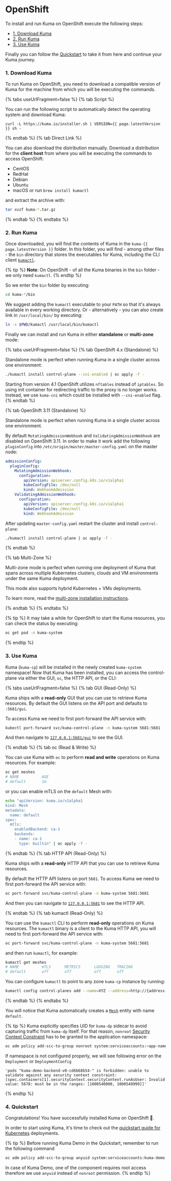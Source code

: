 ---
---
# OpenShift

To install and run Kuma on OpenShift execute the following steps:

* [1. Download Kuma](#_1-download-kuma)
* [2. Run Kuma](#_2-run-kuma)
* [3. Use Kuma](#_3-use-kuma)

Finally you can follow the [Quickstart](#_4-quickstart) to take it from here and continue your Kuma journey.

### 1. Download Kuma

To run Kuma on OpenShift, you need to download a compatible version of Kuma for the machine from which you will be executing the commands.

{% tabs useUrlFragment=false %}
{% tab Script %}

You can run the following script to automatically detect the operating system and download Kuma:

<div class="language-sh">
<pre><code>curl -L https://kuma.io/installer.sh | VERSION={{ page.latestVersion }} sh -</code></pre>
</div>

{% endtab %}
{% tab Direct Link %}

You can also download the distribution manually. Download a distribution for the **client host** from where you will be executing the commands to access OpenShift:

* <a :href="'https://download.konghq.com/mesh-alpine/kuma-' + page.latestVersion + '-centos-amd64.tar.gz'">CentOS</a>
* <a :href="'https://download.konghq.com/mesh-alpine/kuma-' + page.latestVersion + '-rhel-amd64.tar.gz'">RedHat</a>
* <a :href="'https://download.konghq.com/mesh-alpine/kuma-' + page.latestVersion + '-debian-amd64.tar.gz'">Debian</a>
* <a :href="'https://download.konghq.com/mesh-alpine/kuma-' + page.latestVersion + '-ubuntu-amd64.tar.gz'">Ubuntu</a>
* <a :href="'https://download.konghq.com/mesh-alpine/kuma-' + page.latestVersion + '-darwin-amd64.tar.gz'">macOS</a> or run `brew install kumactl`

and extract the archive with:

```sh
tar xvzf kuma-*.tar.gz
```

{% endtab %}
{% endtabs %}

### 2. Run Kuma

Once downloaded, you will find the contents of Kuma in the `kuma-{{ page.latestVersion }}` folder. In this folder, you will find - among other files - the `bin` directory that stores the executables for Kuma, including the CLI client [`kumactl`](../documentation/cli/#kumactl).

{% tip %}
**Note**: On OpenShift - of all the Kuma binaries in the `bin` folder - we only need `kumactl`.
{% endtip %}

So we enter the `bin` folder by executing:

```sh
cd kuma-*/bin
```

We suggest adding the `kumactl` executable to your `PATH` so that it's always available in every working directory. Or - alternatively - you can also create link in `/usr/local/bin/` by executing:

```sh
ln -s $PWD/kumactl /usr/local/bin/kumactl
```

Finally we can install and run Kuma in either **standalone** or **multi-zone** mode:

{% tabs useUrlFragment=false %}
{% tab OpenShift 4.x (Standalone) %}

Standalone mode is perfect when running Kuma in a single cluster across one environment:

```sh
./kumactl install control-plane --cni-enabled | oc apply -f -
```

Starting from version 4.1 OpenShift utilizes `nftables` instead of `iptables`. So using init container for redirecting traffic to the proxy is no longer works. Instead, we use `kuma-cni` which could be installed with `--cni-enabled` flag.
{% endtab %}

{% tab OpenShift 3.11 (Standalone) %}

Standalone mode is perfect when running Kuma in a single cluster across one environment.

By default `MutatingAdmissionWebhook` and `ValidatingAdmissionWebhook` are disabled on OpenShift 3.11.
In order to make it work add the following `pluginConfig` into `/etc/origin/master/master-config.yaml` on the master node:

```yaml
admissionConfig:
  pluginConfig:
    MutatingAdmissionWebhook:
      configuration:
        apiVersion: apiserver.config.k8s.io/v1alpha1
        kubeConfigFile: /dev/null
        kind: WebhookAdmission
    ValidatingAdmissionWebhook:
      configuration:
        apiVersion: apiserver.config.k8s.io/v1alpha1
        kubeConfigFile: /dev/null
        kind: WebhookAdmission
```
After updating `master-config.yaml` restart the cluster and install `control-plane`:
```sh
./kumactl install control-plane | oc apply -f -
```

{% endtab %}

{% tab Multi-Zone %}

Multi-zone mode is perfect when running one deployment of Kuma that spans across multiple Kubernetes clusters, clouds and VM environments under the same Kuma deployment. 

This mode also supports hybrid Kubernetes + VMs deployments.

To learn more, read the [multi-zone installation instructions](../documentation/deployments/).

{% endtab %}
{% endtabs %}

{% tip %}
It may take a while for OpenShift to start the Kuma resources, you can check the status by executing:

```sh
oc get pod -n kuma-system
```
{% endtip %}

### 3. Use Kuma

Kuma (`kuma-cp`) will be installed in the newly created `kuma-system` namespace! Now that Kuma has been installed, you can access the control-plane via either the GUI, `oc`, the HTTP API, or the CLI:

{% tabs useUrlFragment=false %}
{% tab GUI (Read-Only) %}

Kuma ships with a **read-only** GUI that you can use to retrieve Kuma resources. By default the GUI listens on the API port and defaults to `:5681/gui`. 

To access Kuma we need to first port-forward the API service with:

```sh
kubectl port-forward svc/kuma-control-plane -n kuma-system 5681:5681
```

And then navigate to [`127.0.0.1:5681/gui`](http://127.0.0.1:5681/gui) to see the GUI.

{% endtab %}
{% tab oc (Read & Write) %}

You can use Kuma with `oc` to perform **read and write** operations on Kuma resources. For example:

```sh
oc get meshes
# NAME          AGE
# default       1m
```

or you can enable mTLS on the `default` Mesh with:

```sh
echo "apiVersion: kuma.io/v1alpha1
kind: Mesh
metadata:
  name: default
spec:
  mtls:
    enabledBackend: ca-1
    backends:
    - name: ca-1
      type: builtin" | oc apply -f -
```

{% endtab %}
{% tab HTTP API (Read-Only) %}

Kuma ships with a **read-only** HTTP API that you can use to retrieve Kuma resources. 

By default the HTTP API listens on port `5681`. To access Kuma we need to first port-forward the API service with:

```sh
oc port-forward svc/kuma-control-plane -n kuma-system 5681:5681
```

And then you can navigate to [`127.0.0.1:5681`](http://127.0.0.1:5681) to see the HTTP API.

{% endtab %}
{% tab kumactl (Read-Only) %}

You can use the `kumactl` CLI to perform **read-only** operations on Kuma resources. The `kumactl` binary is a client to the Kuma HTTP API, you will need to first port-forward the API service with:

```sh
oc port-forward svc/kuma-control-plane -n kuma-system 5681:5681
```

and then run `kumactl`, for example:

```sh
kumactl get meshes
# NAME          mTLS      METRICS      LOGGING   TRACING
# default       off       off          off       off
```

You can configure `kumactl` to point to any zone `kuma-cp` instance by running:

```sh
kumactl config control-planes add --name=XYZ --address=http://{address-to-kuma}:5681
```
{% endtab %}
{% endtabs %}

You will notice that Kuma automatically creates a [`Mesh`](../../policies/mesh) entity with name `default`.

{% tip %}
Kuma explicitly specifies UID for `kuma-dp` sidecar to avoid capturing traffic from `kuma-dp` itself. For that reason, `nonroot` [Security Context Constraint](https://docs.openshift.com/container-platform/latest/authentication/managing-security-context-constraints.html) has to be granted to the application namespace:
```sh
oc adm policy add-scc-to-group nonroot system:serviceaccounts:<app-namespace>
```

If namespace is not configured properly, we will see following error on the `Deployment` or `DeploymentConfig`
```
'pods "kuma-demo-backend-v0-cd6b68b54-" is forbidden: unable to validate against any security context constraint: [spec.containers[1].securityContext.securityContext.runAsUser: Invalid value: 5678: must be in the ranges: [1000540000, 1000549999]]'
```

{% endtip %}

### 4. Quickstart

Congratulations! You have successfully installed Kuma on OpenShift 🚀. 

In order to start using Kuma, it's time to check out the [quickstart guide for Kubernetes](../quickstart/kubernetes/) deployments.

{% tip %}
Before running Kuma Demo in the Quickstart, remember to run the following command
```sh
oc adm policy add-scc-to-group anyuid system:serviceaccounts:kuma-demo
```
In case of Kuma Demo, one of the component requires root access therefore we use `anyuid` instead of `nonroot` permission.
{% endtip %}
